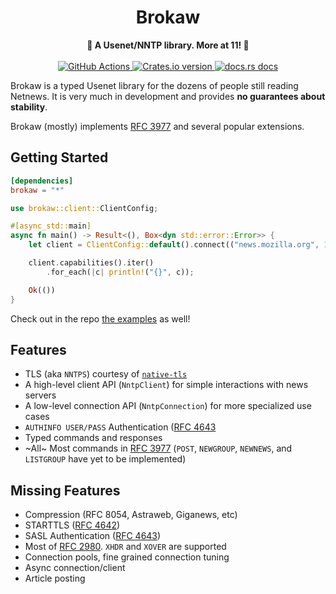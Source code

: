 <h1 align="center">Brokaw</h1>
<div align="center">
  <strong>📰 A Usenet/NNTP library. More at 11! 📰</strong>
</div>

<br />

<div align="center">
  <a href="https://github.com/sgg/brokaw/actions">
  <!-- Actions Status -->
    <img src="https://github.com/sgg/brokaw/workflows/Rust/badge.svg"
      alt="GitHub Actions" />
  </a>
  <!-- Crates version -->
  <a href="https://crates.io/crates/brokaw">
    <img src="https://img.shields.io/crates/v/brokaw"
    alt="Crates.io version" />
  </a>
  <!-- docs.rs docs -->
  <a href="https://docs.rs/brokaw">
    <img src="https://docs.rs/brokaw/badge.svg?"
      alt="docs.rs docs" />
  </a>
</div>


Brokaw is a typed Usenet library for the dozens of people still reading Netnews. It is very much in development and provides **no guarantees about stability**.

Brokaw (mostly) implements [RFC 3977](https://tools.ietf.org/html/rfc3977) and several popular extensions.

## Getting Started

```toml
[dependencies]
brokaw = "*"
```

```rust
use brokaw::client::ClientConfig;

#[async_std::main]
async fn main() -> Result<(), Box<dyn std::error::Error>> {
    let client = ClientConfig::default().connect(("news.mozilla.org", 119)).await?;

    client.capabilities().iter()
        .for_each(|c| println!("{}", c));

    Ok(())
}
```

Check out in the repo [the examples](./examples) as well!

## Features

* TLS (aka `NNTPS`) courtesy of [`native-tls`](https://crates.io/crates/native-tls)
* A high-level client API (`NntpClient`) for simple interactions with news servers
* A low-level connection API (`NntpConnection`) for more specialized use cases
* `AUTHINFO USER/PASS` Authentication ([RFC 4643]
* Typed commands and responses 
* ~All~ Most commands in [RFC 3977] (`POST`, `NEWGROUP`, `NEWNEWS`, and `LISTGROUP` have yet to be implemented)

## Missing Features

* Compression (RFC 8054, Astraweb, Giganews, etc)
* STARTTLS ([RFC 4642](https://tools.ietf.org/html/rfc4642))
* SASL Authentication ([RFC 4643])
* Most of [RFC 2980]. `XHDR` and `XOVER` are supported
* Connection pools, fine grained connection tuning
* Async connection/client
* Article posting

[RFC 2980]: (https://tools.ietf.org/html/rfc4643)
[RFC 3977]: https://tools.ietf.org/html/rfc3977
[RFC 4642]: https://tools.ietf.org/html/rfc4642
[RFC 4643]: (https://tools.ietf.org/html/rfc4643)
